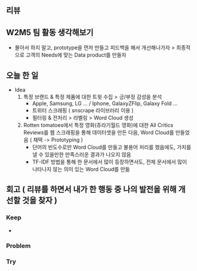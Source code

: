 ## 리뷰

## W2M5 팀 활동 생각해보기
- 몰아서 하지 말고, prototype을 먼저 만들고 피드백을 해서 개선해나가자 > 최종적으로 고객의 Needs에 맞는 Data product를 만들자

## 오늘 한 일
- Idea
  1. 특정 브랜드 & 특정 제품에 대한 트윗 수집 > 긍/부정 감성을 분석
     - Apple, Samsung, LG ... / Iphone, GalaxyZFlip, Galaxy Fold ...
     - 트위터 스크래핑 ( snscrape 라이브러리 이용 )
     - 필터링 & 전처리 > 라벨링 > Word Cloud 생성
  2. Rotten tomatoes에서 특정 영화(쥬라기월드 영화)에 대한 All Critics Reviews를 웹 스크래핑을 통해 데이터셋을 만든 다음, Word Cloud를 만들었음 ( 채택 -> Prototyping )
     - 단어의 빈도수로만 Word Cloud를 만들고 불용어 처리를 했음에도, 가치를 낼 수 있을만한 만족스러운 결과가 나오지 않음
     - TF-IDF 방법을 통해 한 문서에서 많이 등장하면서도, 전체 문서에서 많이 나타나지 않는 의미 있는 Word Cloud를 만듦



## 회고 ( 리뷰를 하면서 내가 한 행동 중 나의 발전을 위해 개선할 것을 찾자 )
  
### Keep
- 
### Problem

### Try
